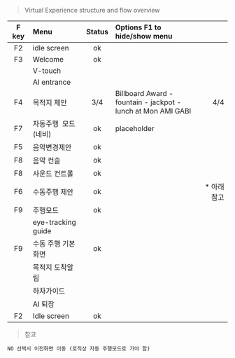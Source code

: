 

> Virtual Experience structure and flow overview  

| F key   | Menu   | Status   | Options   F1 to hide/show menu  |   |
|:--:|:---|:--:|:---|---:|
|  F2  |idle screen    | ok  |    |    |
|   F3  |Welcome    | ok  |    |    |
|    | V-touch  |    |    |    |
|    | AI entrance   |    |    |    |
|  F4  | 목적지 제안   | 3/4   |Billboard Award - fountain - jackpot - <br>lunch at Mon AMI GABI   | 4/4   |
|  F7  | 자동주행  모드(네비)   |  ok  | placeholder   |    |
|  F5  | 음악변경제안   | ok   |    |    |
|  F8  | 음악 컨솔   |  ok  |    |    |
|  F8  | 사운드 컨트롤    |  ok  |    |    |
|  F6  | 수동주행 제안  | ok  |    | * 아래참고   |
|  F9  | 주행모드  | ok   |    |    |
|    | eye-tracking guide   |    |    |    |
|  F9  | 수동 주행 기본 화면   | ok   |    |    |
|    | 목적지 도착알림    |    |    |    |
|    | 하차가이드   |    |    |    |
|    | AI 퇴장   |    |    |    |
| F2   | Idle screen   |  ok  |    |    |
> 참고
```
NO 선택시 이전화면 이동 (로직상 자동 주행모드로 가야 함)
```